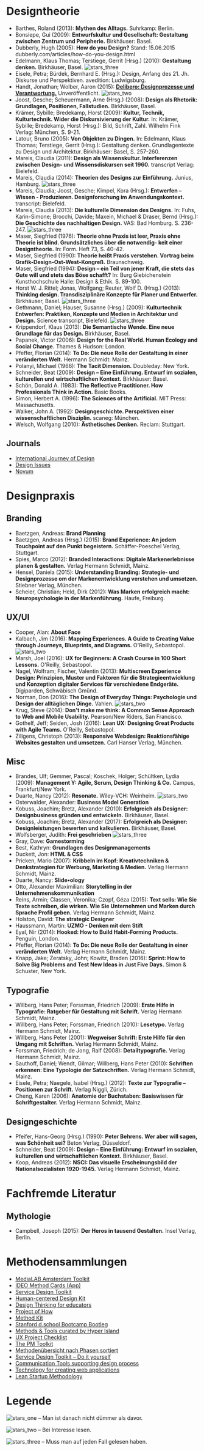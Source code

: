 # Designtheorie

- Barthes, Roland (2013): **Mythen des Alltags.** Suhrkamp: Berlin.
- Bonsiepe, Gui (2009): **Entwurfskultur und Gesellschaft: Gestaltung zwischen Zentrum und Peripherie.** Birkhäuser: Basel.
- Dubberly, Hugh (2005): **How do you Design?** Stand: 15.06.2015 dubberly.com/articles/how-do-you-design.html
- Edelmann, Klaus Thomas; Terstiege, Gerrit (Hrsg.) (2010): **Gestaltung denken.** Birkhäuser, Basel. ![stars_three][stars_three]
- Eisele, Petra; Bürdek, Bernhard E. (Hrsg.): Design, Anfang des 21. Jh. Diskurse und Perspektiven. avedition: Ludwigsburg.
- Handt, Jonathan; Wolber, Aaron (2015): [**Delibero: Designprozesse und Verantwortung.**](http://designprozesse.de/assets/images/Delibero_Theorie_Web.pdf) Unveröffentlicht. ![stars_two][stars_two]
- Joost, Gesche; Scheuermann, Arne (Hrsg.) (2008): **Design als Rhetorik: Grundlagen, Positionen, Fallstudien.** Birkhäuser, Basel.
- Krämer, Sybille; Bredekamp, Horst (2009): **Kultur, Technik, Kulturtechnik. Wider die Diskursivierung der Kultur.** In: Krämer, Sybille; Bredekamp, Horst (Hrsg.): Bild, Schrift, Zahl. Wilhelm Fink Verlag: München, S. 9-21.
- Latour, Bruno (2005): **Von Objekten zu Dingen.** In: Edelmann, Klaus Thomas; Terstiege, Gerrit (Hrsg.): Gestaltung denken. Grundlagentexte zu Design und Architektur. Birkhäuser: Basel, S. 257-260.
- Mareis, Claudia (2011): **Design als Wissenskultur. Interferenzen zwischen Design- und Wissensdiskursen seit 1960.** transcript Verlag: Bielefeld.
- Mareis, Claudia (2014): **Theorien des Designs zur Einführung.** Junius, Hamburg. ![stars_three][stars_three]
- Mareis, Claudia; Joost, Gesche; Kimpel, Kora (Hrsg.): **Entwerfen – Wissen - Produzieren. Designforschung im Anwendungskontext.** transcript: Bielefeld.
- Mareis, Claudia (2013): **Die kulturelle Dimension des Designs.** In: Fuhs, Karin-Simone; Brocchi, Davide; Maxein, Michael & Draser, Bernd (Hrsg.): **Die Geschichte des nachhaltigen Design.** VAS: Bad Homburg. S. 236-247. ![stars_three][stars_three]
- Maser, Siegfried (1976): **Theorie ohne Praxis ist leer, Praxis ohne Theorie ist blind. Grundsätzliches über die notwendig- keit einer Designtheorie.** In: Form. Heft 73, S. 40-42.
- Maser, Siegfried (1990): **Theorie heißt Praxis verstehen. Vortrag beim Grafik-Design-Ost-West-Kongreß.** Braunschweig.
- Maser, Siegfried (1994): **Design – ein Teil von jener Kraft, die stets das Gute will und stets das Böse schafft?** In: Burg Giebichenstein Kunsthochschule Halle: Design & Ethik. S. 89-100.
- Horst W. J. Rittel; Jonas, Wolfgang; Reuter, Wolf D. (Hrsg.) (2013): **Thinking design. Transdisziplinäre Konzepte für Planer und Entwerfer.** Birkhäuser, Basel. ![stars_three][stars_three]
- Gethmann, Daniel; Hauser, Susanne (Hrsg.) (2009): **Kulturtechnik Entwerfen: Praktiken, Konzepte und Medien in Architektur und Design.** Science transcript, Bielefeld. ![stars_three][stars_three]
- Krippendorf, Klaus (2013): **Die Semantische Wende. Eine neue Grundlage für das Design.** Birkhäuser, Basel.
- Papanek, Victor (2006): **Design for the Real World. Human Ecology and Social Change.** Thames & Hudson: London.
- Pfeffer, Florian (2014): **To Do: Die neue Rolle der Gestaltung in einer veränderten Welt.** Hermann Schmidt: Mainz.
- Polanyi, Michael (1966): **The Tacit Dimension.** Doubleday: New York.
- Schneider, Beat (2009): **Design – Eine Einführung. Entwurf im sozialen, kulturellen und wirtschaftlichen Kontext.** Birkhäuser: Basel.
- Schön, Donald A. (1983): **The Reflective Practitioner. How Professionals Think in Action.** Basic Books.
- Simon, Herbert A. (1996): **The Sciences of the Artificial.** MIT Press: Massachusetts.
- Walker, John A. (1992): **Designgeschichte. Perspektiven einer wissenschaftlichen Disziplin.** scaneg: München.
- Welsch, Wolfgang (2010): **Ästhetisches Denken.** Reclam: Stuttgart.

## Journals

- [International Journey of Design](http://www.ijdesign.org)
- [Design Issues](http://www.mitpressjournals.org/loi/desi)
- [Novum](http://novum.graphics/de/magazin/ueber-novum/)

# Designpraxis
## Branding
- Baetzgen, Andreas: **Brand Planning**
- Baetzgen, Andreas (Hrsg.) (2015): **Brand Experience: An jedem Touchpoint auf den Punkt begeistern.** Schäffer-Poeschel Verlag, Stuttgart.
- Spies, Marco (2012): **Branded Interactions: Digitale Markenerlebnisse planen & gestalten.** Verlag Hermann Schmidt, Mainz.
- Hensel, Daniela (2015): **Understanding Branding: Strategie- und Designprozesse om der Markenentwicklung verstehen und umsetzen.** Stiebner Verlag, München.
- Scheier, Christian; Held, Dirk (2012): **Was Marken erfolgreich macht: Neuropsychologie in der Markenführung.** Haufe, Freiburg.

## UX/UI
- Cooper, Alan: **About Face**
- Kalbach, Jim (2016): **Mapping Experiences. A Guide to Creating Value through Journeys, Blueprints, and Diagrams.** O'Reilly, Sebastopol. ![stars_two][stars_two]
- Marsh, Joel (2016): **UX for Beginners: A Crash Course in 100 Short Lessons.** O'Reilly, Sebastopol.
- Nagel, Wolfram; Fischer, Valentin (2013): **Multiscreen Experience Design: Prinzipien, Muster und Faktoren für die Strategieentwicklung und Konzeption digitaler Services für verschiedene Endgeräte.** Digiparden, Schwäbisch Gmünd.
- Norman, Don (2016): **The Design of Everyday Things: Psychologie und Design der alltäglichen Dinge.** Vahlen. ![stars_two][stars_two]
- Krug, Steve (2014): **Don't make me think: A Common Sense Approach to Web and Mobile Usability.** Pearson/New Riders, San Francisco.
- Gothelf, Jeff; Seiden, Josh (2016): **Lean UX: Designing Great Products with Agile Teams.** O'Reilly, Sebastopol.
- Zillgens, Christoph (2013): **Responsive Webdesign: Reaktionsfähige Websites gestalten und umsetzen.** Carl Hanser Verlag, München.

## Misc
- Brandes, Ulf; Gemmer, Pascal; Koschek, Holger; Schültken, Lydia (2009): **Management Y: Agile, Scrum, Design Thinking & Co.** Campus, Frankfurt/New York.
- Duarte, Nancy (2012): **Resonate.** Wiley-VCH: Weinheim. ![stars_two][stars_two]
- Osterwalder, Alexander: **Business Model Generation**
- Kobuss, Joachim; Bretz, Alexander (2010): **Erfolgreich als Designer: Designbusiness gründen und entwickeln.** Birkhäuser, Basel.
- Kobuss, Joachim; Bretz, Alexander (2017): **Erfolgreich als Designer: Designleistungen bewerten und kalkulieren.** Birkhäuser, Basel.
- Wolfsberger, Judith: **Frei geschrieben** ![stars_three][stars_three]
- Gray, Dave: **Gamestorming**
- Best, Kathryn: **Grundlagen des Designmanagements**
- Duckett, Jon: **HTML & CSS**
- Pricken, Mario (2007): **Kribbeln im Kopf: Kreativtechniken & Denkstrategien für Werbung, Marketing & Medien.** Verlag Hermann Schmidt, Mainz.
- Duarte, Nancy: **Slide•ology**
- Otto, Alexander Maximilian: **Storytelling in der Unternehmenskommunikation**
- Reins, Armin; Classen, Veronika; Czopf, Géza (2015): **Text sells: Wie Sie Texte schreiben, die wirken. Wie Sie Unternehmen und Marken durch Sprache Profil geben.** Verlag Hermann Schmidt, Mainz.
- Holston, David: **The strategic Designer**
- Haussmann, Martin: **UZMO - Denken mit dem Stift**
- Eyal, Nir (2014): **Hooked: How to Build Habit-Forming Products.** Penguin, London.
- Pfeffer, Florian (2014): **To Do: Die neue Rolle der Gestaltung in einer veränderten Welt.** Verlag Hermann Schmidt, Mainz.
- Knapp, Jake; Zeratsky, John; Kowitz, Braden (2016): **Sprint: How to Solve Big Problems and Test New Ideas in Just Five Days.** Simon & Schuster, New York. 

## Typografie
- Willberg, Hans Peter; Forssman, Friedrich (2009): **Erste Hilfe in Typografie: Ratgeber für Gestaltung mit Schrift.** Verlag Hermann Schmidt, Mainz.
- Willberg, Hans Peter; Forssman, Friedrich (2010): **Lesetypo.** Verlag Hermann Schmidt, Mainz.
- Willberg, Hans Peter (2001): **Wegweiser Schrift: Erste Hilfe für den Umgang mit Schriften.** Verlag Hermann Schmidt, Mainz.
- Forssman, Friedrich; de Jong, Ralf (2008): **Detailtypografie.** Verlag Hermann Schmidt, Mainz.
- Sauthoff, Daniel; Wendt, Gilmar; Willberg, Hans Peter (2010): **Schriften erkennen: Eine Typologie der Satzschriften.** Verlag Hermann Schmidt, Mainz.
- Eisele, Petra; Naegele, Isabel (Hrsg.) (2012): **Texte zur Typografie – Positionen zur Schrift.** Verlag Niggli, Zürich.
- Cheng, Karen (2006): **Anatomie der Buchstaben: Basiswissen für Schriftgestalter.** Verlag Hermann Schmidt, Mainz.

## Designgeschichte
- Pfeifer, Hans-Georg (Hrsg.) (1990): **Peter Behrens. Wer aber will sagen, was Schönheit sei?** Beton Verlag, Düsseldorf.
- Schneider, Beat (2009): **Design – Eine Einführung: Entwurf im sozialen, kulturellen und wirtschaftlichen Kontext.** Birkhäuser, Basel.
- Koop, Andreas (2012): **NSCI: Das visuelle Erscheinungsbild der Nationalsozialisten 1920-1945.** Verlag Hermann Schmidt, Mainz.

# Fachfremde Literatur
## Mythologie
- Campbell, Joseph (2015): **Der Heros in tausend Gestalten.** Insel Verlag, Berlin.

# Methodensammlungen
- [MediaLAB Amsterdam Toolkit](http://medialab.hva.nl)
- [IDEO Method Cards (App)](http://ideo.com)
- [Service Design Toolkit](http://servicedesigntoolkit.org)
- [Human-centered Design Kit](http://designkit.org)
- [Design Thinking for educators](http://designthinkingforeducators.com)
- [Project of How](http://projectofhow.com)
- [Method Kit](http://methodkit.com)
- [Stanford d.school Bootcamp Bootleg](http://dschool.stanford.edu)
- [Methods & Tools curated by Hyper Island](http://toolbox.hyperisland.com)
- [UX Project Checklist](http://uxchecklist.github.io)
- [The PM Toolkit](http://thepmtoolkit.com/?ref=producthunt)
- [Methodenübersicht nach Phasen sortiert](http://designresearchtechniques.com)
- [Service Design Toolkit – Do it yourself](http://www.servicedesigntoolkit.org/index.html)
- [Communication Tools supporting design process](http://www.servicedesigntools.org)
- [Technology for creating web applications](http://en.bem.info)
- [Lean Startup Methodology](http://theleanstartup.com)

# Legende

![stars_one][stars_onex] – Man ist danach nicht dümmer als davor.

![stars_two][stars_two] – Bei Interesse lesen.

![stars_three][stars_three] – Muss man auf jeden Fall gelesen haben.

[stars_onex]: https://handtwolber.github.io/Contexicon/assets/icons/stars_onex.svg
[stars_two]: https://handtwolber.github.io/Contexicon/assets/icons/stars_two.svg
[stars_three]: https://handtwolber.github.io/Contexicon/assets/icons/stars_three.svg

